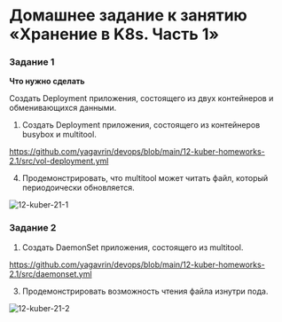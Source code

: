 # Домашнее задание к занятию «Хранение в K8s. Часть 1»

### Задание 1 

**Что нужно сделать**

Создать Deployment приложения, состоящего из двух контейнеров и обменивающихся данными.

1. Создать Deployment приложения, состоящего из контейнеров busybox и multitool.

https://github.com/yagavrin/devops/blob/main/12-kuber-homeworks-2.1/src/vol-deployment.yml

4. Продемонстрировать, что multitool может читать файл, который периодоически обновляется.

![12-kuber-21-1](https://github.com/user-attachments/assets/80aadb7d-520b-4765-b3b4-7dc5620e0d3b)

### Задание 2

1. Создать DaemonSet приложения, состоящего из multitool.

https://github.com/yagavrin/devops/blob/main/12-kuber-homeworks-2.1/src/daemonset.yml

3. Продемонстрировать возможность чтения файла изнутри пода.

![12-kuber-21-2](https://github.com/user-attachments/assets/18ac57eb-81f1-4780-9a82-406de871bf45)
